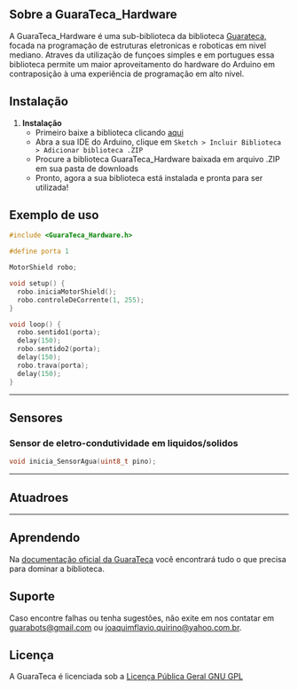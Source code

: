 ## Sobre a GuaraTeca_Hardware

A GuaraTeca_Hardware é uma sub-biblioteca da biblioteca [Guarateca](https://github.com/JoaquimFlavio/GuaraTeca), focada na programação de estruturas eletronicas e roboticas em nivel mediano. Atraves da utilização de funçoes simples e em portugues essa biblioteca permite um maior aproveitamento do hardware do Arduino em contraposição à uma experiência de programação em alto nivel.

## Instalação

1. **Instalação**
    - Primeiro baixe a biblioteca clicando [aqui](https://codeload.github.com/JoaquimFlavio/GuaraTeca_Hardware/zip/1.2.0)
    - Abra a sua IDE do Arduino, clique em ```Sketch > Incluir Biblioteca > Adicionar biblioteca .ZIP```
    - Procure a biblioteca GuaraTeca_Hardware baixada em arquivo .ZIP em sua pasta de downloads
    - Pronto, agora a sua biblioteca está instalada e pronta para ser utilizada!
    
## Exemplo de uso

```c++
#include <GuaraTeca_Hardware.h>

#define porta 1

MotorShield robo;

void setup() {
  robo.iniciaMotorShield();
  robo.controleDeCorrente(1, 255);
}

void loop() {
  robo.sentido1(porta);
  delay(150);
  robo.sentido2(porta);
  delay(150);
  robo.trava(porta);
  delay(150);
}
```
---
## Sensores

### Sensor de eletro-condutividade em liquidos/solidos
```c++
void inicia_SensorAgua(uint8_t pino);
```
---
## Atuadroes
---
## Aprendendo

Na [documentação oficial da GuaraTeca](http://guarabots.wordpress.com/guarateca) você encontrará tudo o que precisa para dominar a biblioteca.

## 

## Suporte

Caso encontre falhas ou tenha sugestões, não exite em nos contatar em [guarabots@gmail.com](mailto:guarabots@gmail.com?Subject=GuaraTeca) ou [joaquimflavio.quirino@yahoo.com.br](mailto:joaquimflavio.quirino@yahoo.com.br?Subject=GuaraTeca).

## Licença

A GuaraTeca é licenciada sob a [Licença Pública Geral GNU GPL](https://www.gnu.org/licenses/gpl-3.0.html)
